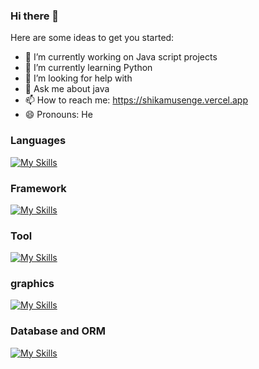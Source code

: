### Hi there 👋
Here are some ideas to get you started:

- 🔭 I’m currently working on Java script projects
- 🌱 I’m currently learning Python
- 🤔 I’m looking for help with 
- 💬 Ask me about java
- 📫 How to reach me: https://shikamusenge.vercel.app
- 😄 Pronouns: He

### Languages 

[![My Skills](https://skillicons.dev/icons?i=java,js,ts,php,c,python,css)](https://skillicons.dev)

### Framework

[![My Skills](https://skillicons.dev/icons?i=react,express,tailwind,bootstrap,nest)](https://skillicons.dev)

### Tool

[![My Skills](https://skillicons.dev/icons?i=vite,vscode,git)](https://skillicons.dev)

### graphics

[![My Skills](https://skillicons.dev/icons?i=figma,photoshop,xd)](https://skillicons.dev)

### Database and ORM

[![My Skills](https://skillicons.dev/icons?i=mysql,postgres,mongodb,prisma)](https://skillicons.dev)
